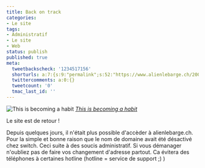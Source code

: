 ```yaml
---
title: Back on track
categories:
- Le site
tags:
- Administratif
- Le site
- Web
status: publish
published: true
meta:
  tweetbackscheck: '1234517156'
  shorturls: a:7:{s:9:"permalink";s:52:"https://www.alienlebarge.ch/2007/10/01/back-on-track/";s:7:"tinyurl";s:25:"https://tinyurl.com/b6ln4j";s:4:"isgd";s:17:"https://is.gd/iIRh";s:5:"bitly";s:18:"https://bit.ly/WGQZ";s:5:"snipr";s:22:"https://snipr.com/bgm11";s:5:"snurl";s:22:"https://snurl.com/bgm11";s:7:"snipurl";s:24:"https://snipurl.com/bgm11";}
  twittercomments: a:0:{}
  tweetcount: '0'
  tmac_last_id: ''
---
```

 <img src="https://farm1.static.flickr.com/116/302579586_5833ae38fb.jpg" alt="This is becoming a habit" />
<em><a href="https://www.flickr.com/photos/stevacek/302579586/" title="photo sharing">This is becoming a habit</a></em>

<em><a href="https://www.flickr.com/photos/stevacek/302579586/" title="photo sharing"></a></em>Le site est de retour !

Depuis quelques jours, il n'était plus possible d'accèder à alienlebarge.ch. Pour la simple et bonne raison que le nom de domaine avait été désactivé chez switch. Ceci suite à des soucis administratif.
Si vous démanager n'oubliez pas de faire vos changement d'adresse partout. Ca évitera des téléphones à certaines hotline (hotline = service de support ;) )
